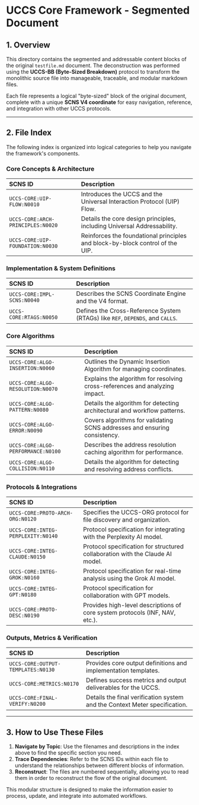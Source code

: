 # UCCS Core Framework - Segmented Document

## 1. Overview

This directory contains the segmented and addressable content blocks of the original `testfile.md` document. The deconstruction was performed using the **UCCS-BB (Byte-Sized Breakdown)** protocol to transform the monolithic source file into manageable, traceable, and modular markdown files.

Each file represents a logical "byte-sized" block of the original document, complete with a unique **SCNS V4 coordinate** for easy navigation, reference, and integration with other UCCS protocols.

---

## 2. File Index

The following index is organized into logical categories to help you navigate the framework's components.

### Core Concepts & Architecture

| SCNS ID | Description |
| :--- | :--- |
| `UCCS-CORE:UIP-FLOW:N0010` | Introduces the UCCS and the Universal Interaction Protocol (UIP) Flow. |
| `UCCS-CORE:ARCH-PRINCIPLES:N0020` | Details the core design principles, including Universal Addressability. |
| `UCCS-CORE:UIP-FOUNDATION:N0030` | Reinforces the foundational principles and block-by-block control of the UIP. |

### Implementation & System Definitions

| SCNS ID | Description |
| :--- | :--- |
| `UCCS-CORE:IMPL-SCNS:N0040` | Describes the SCNS Coordinate Engine and the V4 format. |
| `UCCS-CORE:RTAGS:N0050` | Defines the Cross-Reference System (RTAGs) like `REF`, `DEPENDS`, and `CALLS`. |

### Core Algorithms

| SCNS ID | Description |
| :--- | :--- |
| `UCCS-CORE:ALGO-INSERTION:N0060` | Outlines the Dynamic Insertion Algorithm for managing coordinates. |
| `UCCS-CORE:ALGO-RESOLUTION:N0070` | Explains the algorithm for resolving cross-references and analyzing impact. |
| `UCCS-CORE:ALGO-PATTERN:N0080` | Details the algorithm for detecting architectural and workflow patterns. |
| `UCCS-CORE:ALGO-ERROR:N0090` | Covers algorithms for validating SCNS addresses and ensuring consistency. |
| `UCCS-CORE:ALGO-PERFORMANCE:N0100` | Describes the address resolution caching algorithm for performance. |
| `UCCS-CORE:ALGO-COLLISION:N0110` | Details the algorithm for detecting and resolving address conflicts. |

### Protocols & Integrations

| SCNS ID | Description |
| :--- | :--- |
| `UCCS-CORE:PROTO-ARCH-ORG:N0120` | Specifies the UCCS-ORG protocol for file discovery and organization. |
| `UCCS-CORE:INTEG-PERPLEXITY:N0140` | Protocol specification for integrating with the Perplexity AI model. |
| `UCCS-CORE:INTEG-CLAUDE:N0150` | Protocol specification for structured collaboration with the Claude AI model. |
| `UCCS-CORE:INTEG-GROK:N0160` | Protocol specification for real-time analysis using the Grok AI model. |
| `UCCS-CORE:INTEG-GPT:N0180` | Protocol specification for collaboration with GPT models. |
| `UCCS-CORE:PROTO-DESC:N0190` | Provides high-level descriptions of core system protocols (INF, NAV, etc.). |

### Outputs, Metrics & Verification

| SCNS ID | Description |
| :--- | :--- |
| `UCCS-CORE:OUTPUT-TEMPLATES:N0130` | Provides core output definitions and implementation templates. |
| `UCCS-CORE:METRICS:N0170` | Defines success metrics and output deliverables for the UCCS. |
| `UCCS-CORE:FINAL-VERIFY:N0200` | Details the final verification system and the Context Meter specification. |

---

## 3. How to Use These Files

1.  **Navigate by Topic**: Use the filenames and descriptions in the index above to find the specific section you need.
2.  **Trace Dependencies**: Refer to the SCNS IDs within each file to understand the relationships between different blocks of information.
3.  **Reconstruct**: The files are numbered sequentially, allowing you to read them in order to reconstruct the flow of the original document.

This modular structure is designed to make the information easier to process, update, and integrate into automated workflows.
